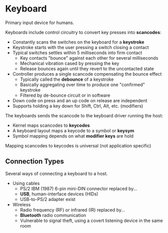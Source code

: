 # Keyboard

Primary input device for humans.

Keyboards include control circuitry to convert key presses into **scancodes**:

* Constantly scans the switches on the keyboard for a **keystroke**
* Keystroke starts with the user pressing a switch closing a contact
* Typical switches settles within 5 milliseconds into firm contact
  - Key contacts "bounce" against each other for several milliseconds
  - Mechanical vibration cased by pressing the key
  - Release bounces again until they revert to the uncontacted state
* Controller produces a single scancode compensating the bounce effect
  - Typically called the **debounce** of a keystroke
  - Basically aggregating over time to produce one "confirmed" keystroke
  - Filtered by de-bounce circuit or in software
* Down code on press and an up code on release are independent
* Supports holding a key down for Shift, Ctrl, Alt, etc. (modifiers)

The keyboards sends the scancode to the keyboard driver running the host:

* Kernel maps scancodes to **keycodes**
* A keyboard layout maps a keycode to a symbol or **keysym**
* Symbol mapping depends on what **modifier keys** are hold

Mapping scancodes to keycodes is universal (not application specific)

## Connection Types

Several ways of connecting a keyboard to a host.

* Using cables
  - PS/2 IBM (1987) 6-pin mini-DIN connector replaced by...
  - **USB**, human-interface devices (HIDs)
  - USB-to-PS/2 adapter exist
* Wireless
  - Radio frequency (RF) or infrared (IR) replaced by...
  - **Bluetooth** radio communication
  - Vulnerable to signal theft, using a covert listening device in the same room


